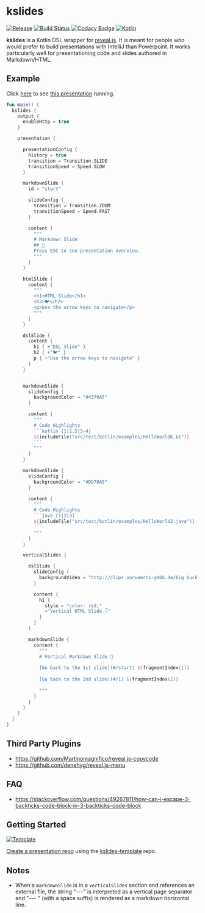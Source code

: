 # kslides

[![Release](https://jitpack.io/v/pambrose/kslides.svg)](https://jitpack.io/#pambrose/kslides)
[![Build Status](https://travis-ci.org/pambrose/kslides.svg?branch=master)](https://travis-ci.org/pambrose/kslides)
[![Codacy Badge](https://app.codacy.com/project/badge/Grade/701fc37a847042d2ae2cd6e80075ff6f)](https://www.codacy.com/gh/pambrose/kslides/dashboard?utm_source=github.com&amp;utm_medium=referral&amp;utm_content=pambrose/kslides&amp;utm_campaign=Badge_Grade)
[![Kotlin](https://img.shields.io/badge/%20language-Kotlin-red.svg)](https://kotlinlang.org/)

**kslides** is a Kotlin DSL wrapper for [reveal.js](https://revealjs.com). It is meant for people who would prefer to
build presentations with IntelliJ than Powerpoint. It works particularly well for presentationing code and slides
authored in Markdown/HTML.

## Example

Click [here](https://kslides-readme.herokuapp.com) to see [this presentation](src/main/kotlin/Simple.kt) running.

```kotlin
fun main() {
  kslides {
    output {
      enableHttp = true
    }

    presentation {

      presentationConfig {
        history = true
        transition = Transition.SLIDE
        transitionSpeed = Speed.SLOW
      }

      markdownSlide {
        id = "start"

        slideConfig {
          transition = Transition.ZOOM
          transitionSpeed = Speed.FAST
        }

        content {
          """
          # Markdown Slide
          ## 🍒
          Press ESC to see presentation overview.
          """
        }
      }

      htmlSlide {
        content {
          """
          <h1>HTML Slide</h1>
          <h2>🐦</h2>
          <p>Use the arrow keys to navigate</p>
          """
        }
      }

      dslSlide {
        content {
          h1 { +"DSL Slide" }
          h2 { +"🐦" }
          p { +"Use the arrow keys to navigate" }
        }
      }


      markdownSlide {
        slideConfig {
          backgroundColor = "#4370A5"
        }

        content {
          """
          # Code Highlights    
          ```kotlin [1|2,5|3-4]
          ${includeFile("src/test/kotlin/examples/HelloWorldK.kt")}
          ```
          """
        }
      }

      markdownSlide {
        slideConfig {
          backgroundColor = "#DD70A5"
        }

        content {
          """
          # Code Highlights    
          ```java [1|2|3]
          ${includeFile("src/test/kotlin/examples/HelloWorldJ.java")}
          ```
          """
        }
      }

      verticalSlides {

        dslSlide {
          slideConfig {
            backgroundVideo = "http://clips.vorwaerts-gmbh.de/big_buck_bunny.mp4"
          }

          content {
            h1 {
              style = "color: red;"
              +"Vertical HTML Slide 👇"
            }
          }
        }

        markdownSlide {
          content {
            """
            # Vertical Markdown Slide 🦊 
            
            [Go back to the 1st slide](#/start) ${fragmentIndex(1)}
         
            [Go back to the 2nd slide](#/1) ${fragmentIndex(2)}
            
            """
          }
        }
      }
    }
  }
}
```

## Third Party Plugins

* https://github.com/Martinomagnifico/reveal.js-copycode
* https://github.com/denehyg/reveal.js-menu

## FAQ

* https://stackoverflow.com/questions/49267811/how-can-i-escape-3-backticks-code-block-in-3-backticks-code-block

## Getting Started

[![Template](https://img.shields.io/badge/kslides-template-blue?logo=github)](https://github.com/pambrose/kslides-template/generate)

[Create a presentation repo](https://github.com/pambrose/kslides-template/generate) using
the [kslides-template](https://github.com/pambrose/kslides-template) repo.

## Notes

* When a `markdownSlide` is in a `verticalSlides` section and references an external file, the string "---"
  is interpreted as a vertical page separator and "--- " (with a space suffix) is rendered as a markdown horizontal
  line. 
